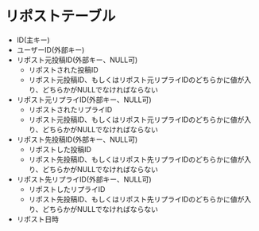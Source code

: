 # リポストテーブル
* ID(主キー)
* ユーザーID(外部キー)
* リポスト元投稿ID(外部キー、NULL可)
  * リポストされた投稿ID
  * リポスト元投稿ID、もしくはリポスト元リプライIDのどちらかに値が入り、どちらかがNULLでなければならない
* リポスト元リプライID(外部キー、NULL可)
  * リポストされたリプライID
  * リポスト元投稿ID、もしくはリポスト元リプライIDのどちらかに値が入り、どちらかがNULLでなければならない
* リポスト先投稿ID(外部キー、NULL可)
  * リポストした投稿ID
  * リポスト先投稿ID、もしくはリポスト先リプライIDのどちらかに値が入り、どちらかがNULLでなければならない
* リポスト先リプライID(外部キー、NULL可)
  * リポストしたリプライID
  * リポスト先投稿ID、もしくはリポスト先リプライIDのどちらかに値が入り、どちらかがNULLでなければならない
* リポスト日時